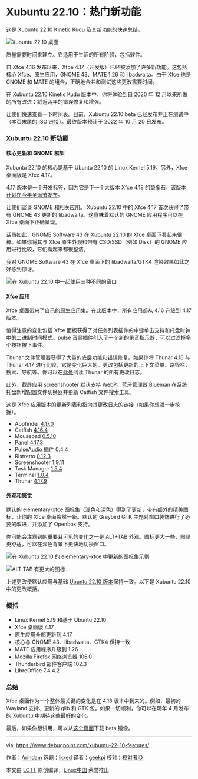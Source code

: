 [#]: subject: "Xubuntu 22.10: Top New Features"
[#]: via: "https://www.debugpoint.com/xubuntu-22-10-features/"
[#]: author: "Arindam https://www.debugpoint.com/author/admin1/"
[#]: collector: "lkxed"
[#]: translator: "geekpi"
[#]: reviewer: " "
[#]: publisher: " "
[#]: url: " "

Xubuntu 22.10：热门新功能
======
这是 Xubuntu 22.10 Kinetic Kudu 及其新功能的快速总结。

![Xubuntu 22.10 桌面][1]

质量需要时间来建立。它适用于生活的所有阶段，包括软件。

自 Xfce 4.16 发布以来，Xfce 4.17（开发版）已经被添加了许多新功能。这包括核心 Xfce、原生应用，GNOME 43、MATE 1.26 和 libadwaita。由于 Xfce 也是 GNOME 和 MATE 的组合，正确地合并和测试这些更改需要时间。

在 Xubuntu 22.10 Kinetic Kudu 版本中，你将体验到自 2020 年 12 月以来所做的所有改进：将近两年的错误修复和增强。

让我们快速查看一下时间表。目前，Xubuntu 22.10 beta 已经发布并正在测试中（本页末尾的 ISO 链接）。最终版本预计于 2022 年 10 月 20 日发布。

### Xubuntu 22.10 新功能

#### 核心更新和 GNOME 框架

Xubuntu 22.10 的核心是基于 Ubuntu 22.10 的 Linux Kernel 5.19。另外，Xfce 桌面版是 Xfce 4.17。

4.17 版本是一个开发标签，因为它是下一个大版本 Xfce 4.18 的垫脚石，该版本 [计划在今年圣诞节发布][2]。

让我们谈谈 GNOME 和相关应用。 Xubuntu 22.10 中的 Xfce 4.17 首次获得了带有 GNOME 43 更新的 libadwaita。这意味着默认的 GNOME 应用程序可以在 Xfce 桌面下正确呈现。

话虽如此，GNOME Software 43 在 Xubuntu 22.10 的 Xfce 桌面下看起来很棒。如果你将其与 Xfce 原生外观和带有 CSD/SSD（例如 Disk）的 GNOME 应用进行比较，它们看起来都很整洁。

我对 GNOME Software 43 在 Xfce 桌面下的 libadwaita/GTK4 渲染效果如此之好感到惊讶。

![在 Xubuntu 22.10 中一起使用三种不同的窗口][3]

#### Xfce 应用

Xfce 桌面带来了自己的原生应用集。在此版本中，所有应用都从 4.16 升级到 4.17 版本。

值得注意的变化包括 Xfce 面板获得了对任务列表插件的中键单击支持和托盘时钟中的二进制时间模式。pulse 音频插件引入了一个新的录音指示器，可以过滤掉多个按钮按下事件。

Thunar 文件管理器获得了大量的底层功能和错误修复。如果你将 Thunar 4.16 与 Thunar 4.17 进行比较，它是变化巨大的。更改包括更新的上下文菜单、路径栏、搜索、导航等。你可以在[此处][4]阅读 Thunar 的所有更改日志。

此外，截屏应用 screenshooter 默认支持 WebP。蓝牙管理器 Blueman 在系统托盘新增配置文件切换器并更新 Catfish 文件搜索工具。

这是 Xfce 应用版本的更新列表和指向其更改日志的链接（如果你想进一步挖掘）。

* Appfinder [4.17.0][5]
* Catfish [4.16.4][6]
* Mousepad [0.5.10][7]
* Panel [4.17.3][8]
* PulseAudio 插件 [0.4.4][9]
* Ristretto [0.12.3][10]
* Screenshooter [1.9.11][11]
* Task Manager [1.5.4][12]
* Terminal [1.0.4][13]
* Thunar [4.17.9][14]

#### 外观和感觉

默认的 elementary-xfce 图标集（浅色和深色）得到了更新，带有额外的精美图标，让你的 Xfce 桌面焕然一新。默认的 Greybird GTK 主题对窗口装饰进行了必要的改进，并添加了 Openbox 支持。

你可能会注意到的重要且可见的变化之一是 ALT+TAB 外观。图标更大一些，眼睛更舒适，可以在深色背景下更快地切换窗口。

![在 Xubuntu 22.10 的 elementary-xfce 中更新的图标集示例][15]

![ALT TAB 有更大的图标][16]

上述更改使默认应用与基础 [Ubuntu 22.10 版本][17]保持一致。以下是 Xubuntu 22.10 中的更改概括。

### 概括

* Linux Kernel 5.19 和基于 Ubuntu 22.10
* Xfce 桌面版 4.17
* 原生应用全部更新到 4.17
* 核心与 GNOME 43、libadwaita、GTK4 保持一致
* MATE 应用程序升级到 1.26
* Mozilla Firefox 网络浏览器 105.0
* Thunderbird 邮件客户端 102.3
* LibreOffice 7.4.4.2

### 总结

Xfce 桌面作为一个整体最关键的变化是在 4.18 版本中到来的。例如，最初的 Wayland 支持、更新的 glib 和 GTK 包。如果一切顺利，你可以在明年 4 月发布的 Xubuntu 中期待这些最好的变化。

最后，如果你想试用，可以从[这个页面][18]下载 beta 镜像。

--------------------------------------------------------------------------------

via: https://www.debugpoint.com/xubuntu-22-10-features/

作者：[Arindam][a]
选题：[lkxed][b]
译者：[geekpi](https://github.com/geekpi)
校对：[校对者ID](https://github.com/校对者ID)

本文由 [LCTT](https://github.com/LCTT/TranslateProject) 原创编译，[Linux中国](https://linux.cn/) 荣誉推出

[a]: https://www.debugpoint.com/author/admin1/
[b]: https://github.com/lkxed
[1]: https://www.debugpoint.com/wp-content/uploads/2022/10/Xubuntu-22.10-Desktop-1024x563.jpg
[2]: https://debugpointnews.com/xfce-4-18-announcement/
[3]: https://www.debugpoint.com/wp-content/uploads/2022/10/Three-different-window-decorations-together-in-Xubuntu-22.10.jpg
[4]: https://gitlab.xfce.org/xfce/thunar/-/blob/master/NEWS
[5]: https://gitlab.xfce.org/xfce/xfce4-appfinder/-/blob/master/NEWS
[6]: https://gitlab.xfce.org/apps/catfish/-/blob/master/NEWS
[7]: https://gitlab.xfce.org/apps/mousepad/-/blob/master/NEWS
[8]: https://gitlab.xfce.org/xfce/xfce4-panel/-/blob/master/NEWS
[9]: https://gitlab.xfce.org/panel-plugins/xfce4-pulseaudio-plugin/-/blob/master/NEWS
[10]: https://gitlab.xfce.org/apps/ristretto/-/blob/master/NEWS
[11]: https://gitlab.xfce.org/apps/xfce4-screenshooter/-/blob/master/NEWS
[12]: https://gitlab.xfce.org/apps/xfce4-taskmanager/-/blob/master/NEWS
[13]: https://gitlab.xfce.org/apps/xfce4-terminal/-/blob/master/NEWS
[14]: https://gitlab.xfce.org/xfce/thunar/-/blob/master/NEWS
[15]: https://www.debugpoint.com/wp-content/uploads/2022/10/Refreshed-icon-set-sample-in-elementary-xfce-with-Xubuntu-22.10.jpg
[16]: https://www.debugpoint.com/wp-content/uploads/2022/10/ALT-TAB-is-refreshed-with-larger-icons.jpg
[17]: https://www.debugpoint.com/ubuntu-22-10/
[18]: https://cdimage.ubuntu.com/xubuntu/releases/kinetic/beta/
